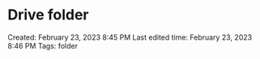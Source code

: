 # Drive folder

Created: February 23, 2023 8:45 PM
Last edited time: February 23, 2023 8:46 PM
Tags: folder

[](https://drive.google.com/drive/folders/1x59Dqi-Awr9FgaJ2qSwlSRv3xcWFlwkM?usp=sharing)